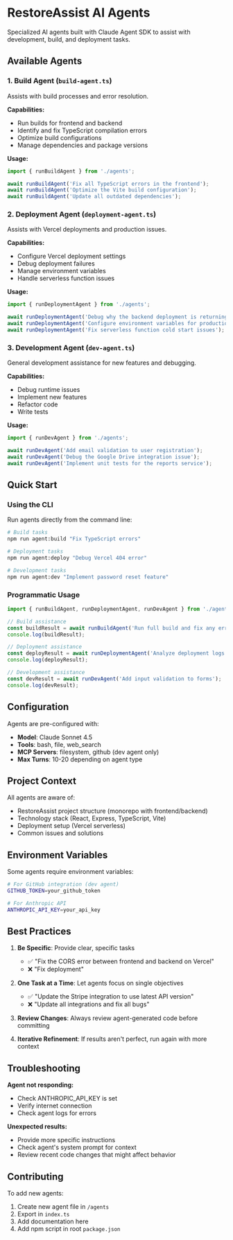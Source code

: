 # RestoreAssist AI Agents

Specialized AI agents built with Claude Agent SDK to assist with development, build, and deployment tasks.

## Available Agents

### 1. Build Agent (`build-agent.ts`)
Assists with build processes and error resolution.

**Capabilities:**
- Run builds for frontend and backend
- Identify and fix TypeScript compilation errors
- Optimize build configurations
- Manage dependencies and package versions

**Usage:**
```typescript
import { runBuildAgent } from './agents';

await runBuildAgent('Fix all TypeScript errors in the frontend');
await runBuildAgent('Optimize the Vite build configuration');
await runBuildAgent('Update all outdated dependencies');
```

### 2. Deployment Agent (`deployment-agent.ts`)
Assists with Vercel deployments and production issues.

**Capabilities:**
- Configure Vercel deployment settings
- Debug deployment failures
- Manage environment variables
- Handle serverless function issues

**Usage:**
```typescript
import { runDeploymentAgent } from './agents';

await runDeploymentAgent('Debug why the backend deployment is returning 404');
await runDeploymentAgent('Configure environment variables for production');
await runDeploymentAgent('Fix serverless function cold start issues');
```

### 3. Development Agent (`dev-agent.ts`)
General development assistance for new features and debugging.

**Capabilities:**
- Debug runtime issues
- Implement new features
- Refactor code
- Write tests

**Usage:**
```typescript
import { runDevAgent } from './agents';

await runDevAgent('Add email validation to user registration');
await runDevAgent('Debug the Google Drive integration issue');
await runDevAgent('Implement unit tests for the reports service');
```

## Quick Start

### Using the CLI

Run agents directly from the command line:

```bash
# Build tasks
npm run agent:build "Fix TypeScript errors"

# Deployment tasks
npm run agent:deploy "Debug Vercel 404 error"

# Development tasks
npm run agent:dev "Implement password reset feature"
```

### Programmatic Usage

```typescript
import { runBuildAgent, runDeploymentAgent, runDevAgent } from './agents';

// Build assistance
const buildResult = await runBuildAgent('Run full build and fix any errors');
console.log(buildResult);

// Deployment assistance
const deployResult = await runDeploymentAgent('Analyze deployment logs');
console.log(deployResult);

// Development assistance
const devResult = await runDevAgent('Add input validation to forms');
console.log(devResult);
```

## Configuration

Agents are pre-configured with:
- **Model**: Claude Sonnet 4.5
- **Tools**: bash, file, web_search
- **MCP Servers**: filesystem, github (dev agent only)
- **Max Turns**: 10-20 depending on agent type

## Project Context

All agents are aware of:
- RestoreAssist project structure (monorepo with frontend/backend)
- Technology stack (React, Express, TypeScript, Vite)
- Deployment setup (Vercel serverless)
- Common issues and solutions

## Environment Variables

Some agents require environment variables:

```bash
# For GitHub integration (dev agent)
GITHUB_TOKEN=your_github_token

# For Anthropic API
ANTHROPIC_API_KEY=your_api_key
```

## Best Practices

1. **Be Specific**: Provide clear, specific tasks
   - ✅ "Fix the CORS error between frontend and backend on Vercel"
   - ❌ "Fix deployment"

2. **One Task at a Time**: Let agents focus on single objectives
   - ✅ "Update the Stripe integration to use latest API version"
   - ❌ "Update all integrations and fix all bugs"

3. **Review Changes**: Always review agent-generated code before committing

4. **Iterative Refinement**: If results aren't perfect, run again with more context

## Troubleshooting

**Agent not responding:**
- Check ANTHROPIC_API_KEY is set
- Verify internet connection
- Check agent logs for errors

**Unexpected results:**
- Provide more specific instructions
- Check agent's system prompt for context
- Review recent code changes that might affect behavior

## Contributing

To add new agents:
1. Create new agent file in `/agents`
2. Export in `index.ts`
3. Add documentation here
4. Add npm script in root `package.json`
